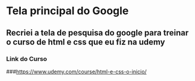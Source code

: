 # Tela principal do Google

## Recriei a tela de pesquisa do google para treinar o curso de html e css que eu fiz na udemy

### Link do Curso

###https://www.udemy.com/course/html-e-css-o-inicio/